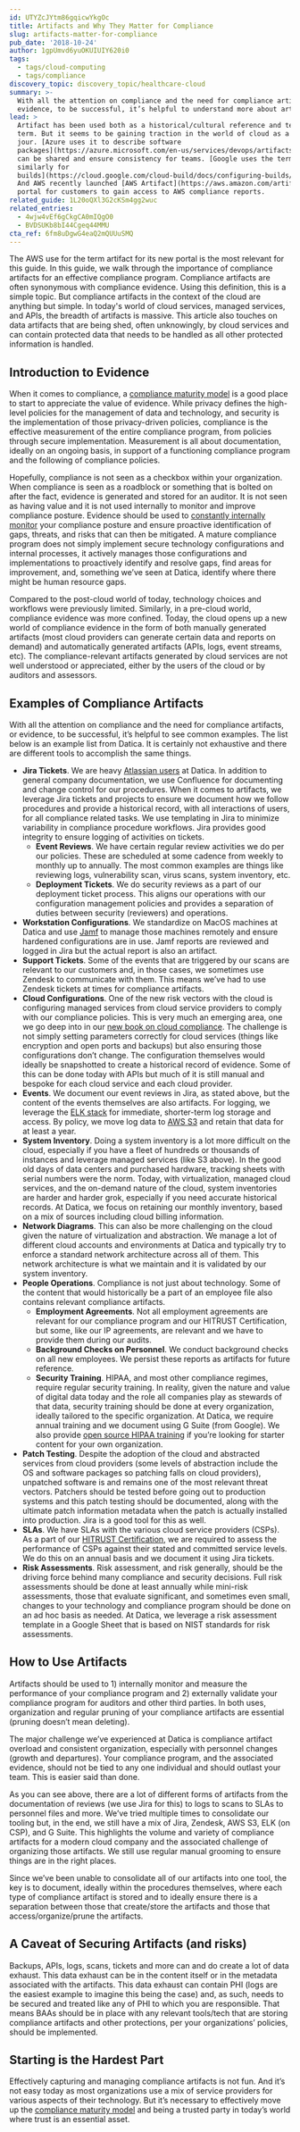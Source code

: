 ```yaml
---
id: UTYZcJYtm86gqicwYkgOc
title: Artifacts and Why They Matter for Compliance
slug: artifacts-matter-for-compliance
pub_date: '2018-10-24'
author: 1gpUmvd6yuOKUIUIY620i0
tags:
  - tags/cloud-computing
  - tags/compliance
discovery_topic: discovery_topic/healthcare-cloud
summary: >-
  With all the attention on compliance and the need for compliance artifacts, or
  evidence, to be successful, it’s helpful to understand more about artifacts.
lead: >
  Artifact has been used both as a historical/cultural reference and technology
  term. But it seems to be gaining traction in the world of cloud as a term du
  jour. [Azure uses it to describe software
  packages](https://azure.microsoft.com/en-us/services/devops/artifacts/) that
  can be shared and ensure consistency for teams. [Google uses the term
  similarly for
  builds](https://cloud.google.com/cloud-build/docs/configuring-builds/build-test-deploy-artifacts).
  And AWS recently launched [AWS Artifact](https://aws.amazon.com/artifact/), a
  portal for customers to gain access to AWS compliance reports. 
related_guide: 1L20oQXl3G2cKSm4gg2wuc
related_entries:
  - 4wjw4vEf6gCkgCA0mIQgO0
  - BVDSUKb8bI44Cgeq44MMU
cta_ref: 6fm8uDgwG4eaQ2mQUUuSMQ
---
```


The AWS use for the term artifact for its new portal is the most relevant for this guide. In this guide, we walk through the importance of compliance artifacts for an effective compliance program. Compliance artifacts are often synonymous with compliance evidence. Using this definition, this is a simple topic. But compliance artifacts in the context of the cloud are anything but simple. In today's world of cloud services, managed services, and APIs, the breadth of artifacts is massive. This article also touches on data artifacts that are being shed, often unknowingly, by cloud services and can contain protected data that needs to be handled as all other protected information is handled.

## Introduction to Evidence

When it comes to compliance, a [compliance maturity model](https://datica.com/academy/how-to-optimize-your-compliance-posture-with-a-maturity-model/) is a good place to start to appreciate the value of evidence. While privacy defines the high-level policies for the management of data and technology, and security is the implementation of those privacy-driven policies, compliance is the effective measurement of the entire compliance program, from policies through secure implementation. Measurement is all about documentation, ideally on an ongoing basis, in support of a functioning compliance program and the following of compliance policies.

Hopefully, compliance is not seen as a checkbox within your organization. When compliance is seen as a roadblock or something that is bolted on after the fact, evidence is generated and stored for an auditor. It is not seen as having value and it is not used internally to monitor and improve compliance posture. Evidence should be used to [constantly internally monitor](https://datica.com/academy/how-to-optimize-your-compliance-posture-with-a-maturity-model/) your compliance posture and ensure proactive identification of gaps, threats, and risks that can then be mitigated. A mature compliance program does not simply implement secure technology configurations and internal processes, it actively manages those configurations and implementations to proactively identify and resolve gaps, find areas for improvement, and, something we’ve seen at Datica, identify where there might be human resource gaps.

Compared to the post-cloud world of today, technology choices and workflows were previously limited. Similarly, in a pre-cloud world, compliance evidence was more confined. Today, the cloud opens up a new world of compliance evidence in the form of both manually generated artifacts (most cloud providers can generate certain data and reports on demand) and automatically generated artifacts (APIs, logs, event streams, etc). The compliance-relevant artifacts generated by cloud services are not well understood or appreciated, either by the users of the cloud or by auditors and assessors.

## Examples of Compliance Artifacts

With all the attention on compliance and the need for compliance artifacts, or evidence, to be successful, it’s helpful to see common examples. The list below is an example list from Datica. It is certainly not exhaustive and there are different tools to accomplish the same things.

- __Jira Tickets__. We are heavy [Atlassian users](https://www.atlassian.com/) at Datica. In addition to general company documentation, we use Confluence for documenting and change control for our procedures. When it comes to artifacts, we leverage Jira tickets and projects to ensure we document how we follow procedures and provide a historical record, with all interactions of users, for all compliance related tasks. We use templating in Jira to minimize variability in compliance procedure workflows. Jira provides good integrity to ensure logging of activities on tickets.
  - __Event Reviews__. We have certain regular review activities we do per our policies. These are scheduled at some cadence from weekly to monthly up to annually. The most common examples are things like reviewing logs, vulnerability scan, virus scans, system inventory, etc. 
  - __Deployment Tickets__. We do security reviews as a part of our deployment ticket process. This aligns our operations with our configuration management policies and provides a separation of duties between security (reviewers) and operations.
- __Workstation Configurations__. We standardize on MacOS machines at Datica and use [Jamf](https://www.jamf.com/) to manage those machines remotely and ensure hardened configurations are in use. Jamf reports are reviewed and logged in Jira but the actual report is also an artifact.
- __Support Tickets__. Some of the events that are triggered by our scans are relevant to our customers and, in those cases, we sometimes use Zendesk to communicate with them. This means we’ve had to use Zendesk tickets at times for compliance artifacts.
- __Cloud Configurations__. One of the new risk vectors with the cloud is configuring managed services from cloud service providers to comply with our compliance policies. This is very much an emerging area, one we go deep into in our [new book on cloud compliance](https://completecloudcompliance.com). The challenge is not simply setting parameters correctly for cloud services (things like encryption and open ports and backups) but also ensuring those configurations don’t change. The configuration themselves would ideally be snapshotted to create a historical record of evidence. Some of this can be done today with APIs but much of it is still manual and bespoke for each cloud service and each cloud provider.
- __Events__. We document our event reviews in Jira, as stated above, but the content of the events themselves are also artifacts. For logging, we leverage the [ELK stack](https://logz.io/learn/complete-guide-elk-stack/) for immediate, shorter-term log storage and access. By policy, we move log data to [AWS S3](https://aws.amazon.com/s3/) and retain that data for at least a year.
- __System Inventory__. Doing a system inventory is a lot more difficult on the cloud, especially if you have a fleet of hundreds or thousands of instances and leverage managed services (like S3 above). In the good old days of data centers and purchased hardware, tracking sheets with serial numbers were the norm. Today, with virtualization, managed cloud services, and the on-demand nature of the cloud, system inventories are harder and harder grok, especially if you need accurate historical records. At Datica, we focus on retaining our monthly inventory, based on a mix of sources including cloud billing information.
- __Network Diagrams__. This can also be more challenging on the cloud given the nature of virtualization and abstraction. We manage a lot of different cloud accounts and environments at Datica and typically try to enforce a standard network architecture across all of them. This network architecture is what we maintain and it is validated by our system inventory.
- __People Operations__. Compliance is not just about technology. Some of the content that would historically be a part of an employee file also contains relevant compliance artifacts.
  - __Employment Agreements__. Not all employment agreements are relevant for our compliance program and our HITRUST Certification, but some, like our IP agreements, are relevant and we have to provide them during our audits.
  - __Background Checks on Personnel__. We conduct background checks on all new employees. We persist these reports as artifacts for future reference.
  - __Security Training__. HIPAA, and most other compliance regimes, require regular security training. In reality, given the nature and value of digital data today and the role all companies play as stewards of that data, security training should be done at every organization, ideally tailored to the specific organization. At Datica, we require annual training and we document using G Suite (from Google). We also provide [open source HIPAA training](https://training.datica.com) if you’re looking for starter content for your own organization.
- __Patch Testing__. Despite the adoption of the cloud and abstracted services from cloud providers (some levels of abstraction include the OS and software packages so patching falls on cloud providers), unpatched software is and remains one of the most relevant threat vectors. Patchers should be tested before going out to production systems and this patch testing should be documented, along with the ultimate patch information metadata when the patch is actually installed into production. Jira is a good tool for this as well.
- __SLAs__. We have SLAs with the various cloud service providers (CSPs). As a part of our [HITRUST Certification](https://datica.com/compliance), we are required to assess the performance of CSPs against their stated and committed service levels. We do this on an annual basis and we document it using Jira tickets.
- __Risk Assessments__. Risk assessment, and risk generally, should be the driving force behind many compliance and security decisions. Full risk assessments should be done at least annually while mini-risk assessments, those that evaluate significant, and sometimes even small, changes to your technology and compliance program should be done on an ad hoc basis as needed. At Datica, we leverage a risk assessment template in a Google Sheet that is based on NIST standards for risk assessments.

## How to Use Artifacts

Artifacts should be used to 1) internally monitor and measure the performance of your compliance program and 2) externally validate your compliance program for auditors and other third parties. In both uses, organization and regular pruning of your compliance artifacts are essential (pruning doesn’t mean deleting).

The major challenge we’ve experienced at Datica is compliance artifact overload and consistent organization, especially with personnel changes (growth and departures). Your compliance program, and the associated evidence, should not be tied to any one individual and should outlast your team. This is easier said than done.

As you can see above, there are a lot of different forms of artifacts from the documentation of reviews (we use Jira for this) to logs to scans to SLAs to personnel files and more. We’ve tried multiple times to consolidate our tooling but, in the end, we still have a mix of Jira, Zendesk, AWS S3, ELK (on CSP), and G Suite. This highlights the volume and variety of compliance artifacts for a modern cloud company and the associated challenge of organizing those artifacts. We still use regular manual grooming to ensure things are in the right places.

Since we’ve been unable to consolidate all of our artifacts into one tool, the key is to document, ideally within the procedures themselves, where each type of compliance artifact is stored and to ideally ensure there is a separation between those that create/store the artifacts and those that access/organize/prune the artifacts.

## A Caveat of Securing Artifacts (and risks)

Backups, APIs, logs, scans, tickets and more can and do create a lot of data exhaust. This data exhaust can be in the content itself or in the metadata associated with the artifacts. This data exhaust can contain PHI (logs are the easiest example to imagine this being the case) and, as such, needs to be secured and treated like any of PHI to which you are responsible. That means BAAs should be in place with any relevant tools/tech that are storing compliance artifacts and other protections, per your organizations’ policies, should be implemented.

## Starting is the Hardest Part

Effectively capturing and managing compliance artifacts is not fun. And it’s not easy today as most organizations use a mix of service providers for various aspects of their technology. But it’s necessary to effectively move up the [compliance maturity model](https://datica.com/academy/how-to-optimize-your-compliance-posture-with-a-maturity-model/)  and being a trusted party in today’s world where trust is an essential asset.

  